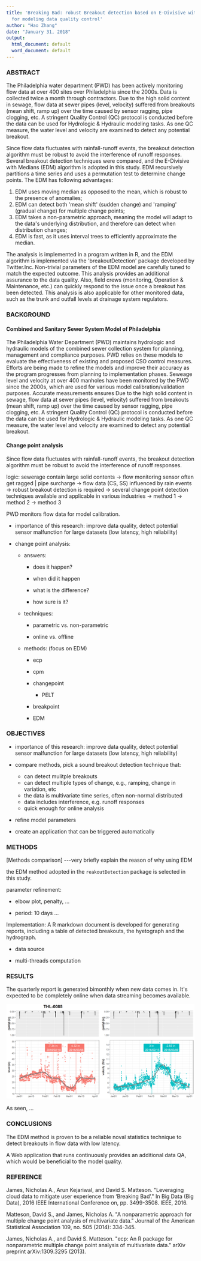 ```yaml
---
title: 'Breaking Bad: robust Breakout detection based on E-Divisive with Medians (EDM)
  for modeling data quality control'
author: "Hao Zhang"
date: "January 31, 2018"
output:
  html_document: default
  word_document: default
---
```


### ABSTRACT

The Philadelphia water department (PWD) has been actively monitoring flow data at over 400 sites over Philadelphia since the 2000s. Data is collected twice a month through contractors. Due to the high solid content in sewage, flow data at sewer pipes (level, velocity) suffered from breakouts (mean shift, ramp up) over the time caused by sensor ragging, pipe clogging, etc. A stringent Quality Control (QC) protocol is conducted before the data can be used for Hydrologic & Hydraulic modeling tasks. As one QC measure, the water level and velocity are examined to detect any potential breakout. 

Since flow data fluctuates with rainfall-runoff events, the breakout detection algorithm must be robust to avoid the interference of runoff responses. Several breakout detection techniques were compared, and the E-Divisive with Medians (EDM) algorithm is adopted in this study. EDM recursively partitions a time series and uses a permutation test to determine change points. The EDM has following advantages: 
1. EDM uses moving median as opposed to the mean, which is robust to the presence of anomalies; 
2. EDM can detect both 'mean shift' (sudden change) and 'ramping' (gradual change) for multiple change points; 
3. EDM takes a non-parametric approach, meaning the model will adapt to the data's underlying distribution, and therefore can detect when distribution changes;
4. EDM is fast, as it uses interval trees to efficiently approximate the median. 

The analysis is implemented in a program written in R, and the EDM algorithm is implemented via the 'breakoutDetection' package developed by Twitter.Inc. Non-trivial parameters of the EDM model are carefully tuned to match the expected outcome. This analysis provides an additional assurance to the data quality. Also, field crews (monitoring, Operation & Maintenance, etc.) can quickly respond to the issue once a breakout has been detected. This analysis is also applicable for other monitored data, such as the trunk and outfall levels at drainage system regulators.

### BACKGROUND

#### Combined and Sanitary Sewer System Model of Philadelphia
The Philadelphia Water Department (PWD) maintains hydrologic and hydraulic models of the combined sewer collection system for planning, management and compliance purposes. PWD relies on these models to evaluate the effectiveness of existing and proposed CSO control measures. Efforts are being made to refine the models and improve their accuracy as the program progresses from planning to implementation phases. Seweage level and velocity at over 400 manholes have been monitored by the PWD since the 2000s, which are used for various model calibration/validation purposes. 
Accurate measurements ensures
Due to the high solid content in sewage, flow data at sewer pipes (level, velocity) suffered from breakouts (mean shift, ramp up) over the time caused by sensor ragging, pipe clogging, etc. A stringent Quality Control (QC) protocol is conducted before the data can be used for Hydrologic & Hydraulic modeling tasks. As one QC measure, the water level and velocity are examined to detect any potential breakout.

#### Change point analysis




Since flow data fluctuates with rainfall-runoff events, the breakout detection algorithm must be robust to avoid the interference of runoff responses.


logic: sewerage contain large solid contents -> flow monitoring sensor often get ragged | pipe surcharge -> flow data (CS, SS) influenced by rain events -> robust breakout detection is required -> several change point detection techniques available and applicable in various industries -> method 1 -> method 2 -> method 3

PWD monitors flow data for model calibration. 
-   importance of this research: improve data quality, detect potential sensor malfunction for large datasets (low latency, high reliability)

- change point analysis:
    
    -   answers:
        
        -   does it happen?
        
        -   when did it happen
        
        -   what is the difference?
        
        -   how sure is it?

    -   techniques:
        
        -   parametric vs. non-parametric
        
        -   online vs. offline
    
    -   methods: (focus on EDM)
        
        -   ecp
        
        -   cpm
    
        -   changepoint
        
            -   PELT
            
        -   breakpoint
    
        -   EDM

### OBJECTIVES

-   importance of this research: improve data quality, detect potential sensor malfunction for large datasets (low latency, high reliability) 

-   compare methods, pick a sound breakout detection technique that:
    -   can detect mulitple breakouts 
    -   can detect multiple types of change, e.g., ramping, change in variation, etc 
    -   the data is multivariate time series, often non-normal distributed
    -   data includes interference, e.g. runoff responses 
    -   quick enough for online analysis

-   refine model parameters 

-   create an application that can be triggered automatically 

### METHODS

[Methods comparison] ---very briefly explain the reason of why using EDM

the EDM method adopted in the `reakoutDetection` package is selected in this study. 

parameter refinement: 

-   elbow plot, penalty, ...

-   period: 10 days
...

Implementation:  A R markdown document is developed for generating reports, including a table of detected breakouts, the hyetograph and the hydrograph. 

-   data source

-   multi-threads computation

### RESULTS

The quarterly report is generated bimonthly when new data comes in. It's expected to be completely online when data streaming becomes available. 

![](THL-0085_Q1-16.png)

As seen, ...

### CONCLUSIONS

The EDM method is proven to be a reliable noval statistics technique to detect breakouts in flow data with low latency.  

A Web application that runs continuously provides an additional data QA, which would be beneficial to the model quality.  

### REFERENCE

James, Nicholas A., Arun Kejariwal, and David S. Matteson. "Leveraging cloud data to mitigate user experience from ‘Breaking Bad’." In Big Data (Big Data), 2016 IEEE International Conference on, pp. 3499-3508. IEEE, 2016.

Matteson, David S., and James, Nicholas A. "A nonparametric approach for multiple change point analysis of multivariate data." Journal of the American Statistical Association 109, no. 505 (2014): 334-345.

James, Nicholas A., and David S. Matteson. "ecp: An R package for nonparametric multiple change point analysis of multivariate data." arXiv preprint arXiv:1309.3295 (2013).
